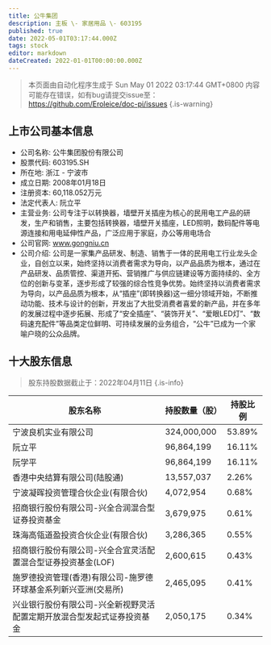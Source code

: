 ```yaml
---
title: 公牛集团
description: 主板 \- 家居用品 \- 603195
published: true
date: 2022-05-01T03:17:44.000Z
tags: stock
editor: markdown
dateCreated: 2022-01-01T00:00:00.000Z
---
```


> 本页面由自动化程序生成于 Sun May 01 2022 03:17:44 GMT+0800
> 内容可能存在错误，如有bug请提交issue至：https://github.com/Eroleice/doc-pi/issues
{.is-warning}

## 上市公司基本信息
- 公司名称: 公牛集团股份有限公司
- 股票代码: 603195.SH
- 所在地: 浙江 - 宁波市
- 成立日期: 2008年01月18日
- 注册资本: 60,118.052万元
- 法定代表人: 阮立平
- 主营业务: 公司专注于以转换器，墙壁开关插座为核心的民用电工产品的研发，生产和销售，主要包括转换器，墙壁开关插座，LED照明，数码配件等电源连接和用电延伸性产品，广泛应用于家庭，办公等用电场合
- 公司官网: www.gongniu.cn
- 公司介绍: 公司是一家集产品研发、制造、销售于一体的民用电工行业龙头企业，自创立以来，始终坚持以消费者需求为导向，以产品品质为根本，通过在产品研发、品质管控、渠道开拓、营销推广与供应链建设等方面持续的、全方位的创新与变革，逐步形成了较强的综合性竞争优势。始终坚持以消费者需求为导向，以产品品质为根本，从“插座”(即转换器)这一细分领域开始，不断推动功能、技术与设计的创新，开发出了大批受消费者喜爱的新产品，并在多年的发展过程中逐步拓展、形成了“安全插座”、“装饰开关”、“爱眼LED灯”、“数码速充配件”等品类定位鲜明、可持续发展的业务组合，“公牛”已成为一个家喻户晓的公众品牌。


## 十大股东信息
> 股东持股数据截止于：2022年04月11日
{.is-info}

| 股东名称 | 持股数量（股） | 持股比例 |
| --- | --- | --- |
| 宁波良机实业有限公司 | 324,000,000 | 53.89% |
| 阮立平 | 96,864,199 | 16.11% |
| 阮学平 | 96,864,199 | 16.11% |
| 香港中央结算有限公司(陆股通) | 13,557,037 | 2.26% |
| 宁波凝晖投资管理合伙企业(有限合伙) | 4,072,954 | 0.68% |
| 招商银行股份有限公司-兴全合润混合型证券投资基金 | 3,679,975 | 0.61% |
| 珠海高瓴道盈投资合伙企业(有限合伙) | 3,286,365 | 0.55% |
| 招商银行股份有限公司-兴全合宜灵活配置混合型证券投资基金(LOF) | 2,600,615 | 0.43% |
| 施罗德投资管理(香港)有限公司-施罗德环球基金系列新兴亚洲(交易所) | 2,465,095 | 0.41% |
| 兴业银行股份有限公司-兴全新视野灵活配置定期开放混合型发起式证券投资基金 | 2,050,175 | 0.34% |




